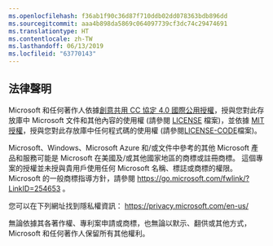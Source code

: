 ```yaml
---
ms.openlocfilehash: f36ab1f90c36d87f710ddb02dd078363bdb896dd
ms.sourcegitcommit: aaa4b898da5869c064097739cf3dc74c29474691
ms.translationtype: HT
ms.contentlocale: zh-TW
ms.lasthandoff: 06/13/2019
ms.locfileid: "63770143"
---
```

## <a name="legal-notices"></a>法律聲明
Microsoft 和任何著作人依據[創意共用 CC 協定 4.0 國際公用授權](https://creativecommons.org/licenses/by/4.0/legalcode)，授與您對此存放庫中 Microsoft 文件和其他內容的使用權 (請參閱 [LICENSE](LICENSE) 檔案)，並依據 [MIT 授權](https://opensource.org/licenses/MIT)，授與您對此存放庫中任何程式碼的使用權 (請參閱[LICENSE-CODE](LICENSE-CODE)檔案)。

Microsoft、Windows、Microsoft Azure 和/或文件中參考的其他 Microsoft 產品和服務可能是 Microsoft 在美國及/或其他國家地區的商標或註冊商標。
這個專案的授權並未授與貴用戶使用任何 Microsoft 名稱、標誌或商標的權限。
Microsoft 的一般商標指導方針，請參閱 https://go.microsoft.com/fwlink/?LinkID=254653 。

您可以在下列網址找到隱私權資訊： https://privacy.microsoft.com/en-us/

無論依據其各著作權、專利案申請或商標，也無論以默示、翻供或其他方式，Microsoft 和任何著作人保留所有其他權利。
